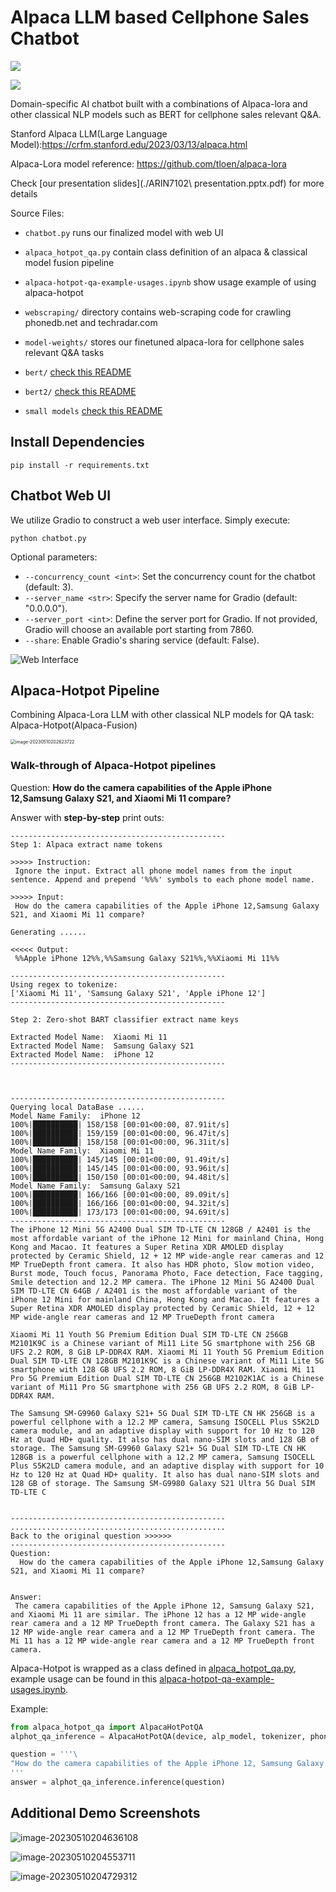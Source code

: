 # Alpaca LLM based Cellphone Sales Chatbot
![](https://img.shields.io/badge/Linux%20build-pass-green.svg?logo=linux) 

![](https://img.shields.io/badge/NVIDIA-CUDA-green.svg?logo=nvidia) 

Domain-specific AI chatbot built with a combinations of Alpaca-lora and other classical NLP models such as BERT for cellphone sales relevant Q&amp;A.

Stanford Alpaca LLM(Large Language Model):https://crfm.stanford.edu/2023/03/13/alpaca.html

Alpaca-Lora model reference: https://github.com/tloen/alpaca-lora

Check [our presentation slides](./ARIN7102\ presentation.pptx.pdf) for more details

Source Files:

* `chatbot.py` runs our finalized model with web UI 
* `alpaca_hotpot_qa.py` contain class definition of an alpaca & classical model fusion pipeline
* `alpaca-hotpot-qa-example-usages.ipynb` show usage example of using alpaca-hotpot

* `webscraping/` directory contains web-scraping code for crawling phonedb.net and techradar.com
* `model-weights/` stores our finetuned alpaca-lora for cellphone sales relevant Q&A tasks
* `bert/` [check this README](https://github.com/zht043/cell-sales-chatbot/blob/main/bert/README.md) 
* `bert2/` [check this README](https://github.com/zht043/cell-sales-chatbot/blob/main/bert2/readme.md)
* `small models` [check this README](https://github.com/zht043/cell-sales-chatbot/blob/main/small%20models/README.md)



## Install Dependencies

```
pip install -r requirements.txt
```

## Chatbot Web UI 

We utilize Gradio to construct a web user interface. Simply execute:

```shell
python chatbot.py
```

Optional parameters:

- `--concurrency_count <int>`: Set the concurrency count for the chatbot (default: 3).
- `--server_name <str>`: Specify the server name for Gradio (default: "0.0.0.0").
- `--server_port <int>`: Define the server port for Gradio. If not provided, Gradio will choose an available port starting from 7860.
- `--share`: Enable Gradio's sharing service (default: False).

![Web Interface](README.assets/web1.png)

## Alpaca-Hotpot Pipeline

Combining Alpaca-Lora LLM with other classical NLP models for QA task: Alpaca-Hotpot(Alpaca-Fusion)

<img src="README.assets/image-20230510202623722.png" alt="image-20230510202623722" style="zoom:50%;" /> 

### Walk-through of Alpaca-Hotpot pipelines

Question: **How do the camera capabilities of the Apple iPhone 12,Samsung Galaxy S21, and Xiaomi Mi 11 compare?**

Answer with **step-by-step** print outs: 

```
------------------------------------------------
Step 1: Alpaca extract name tokens

>>>>> Instruction:
 Ignore the input. Extract all phone model names from the input sentence. Append and prepend '%%%' symbols to each phone model name.

>>>>> Input:
 How do the camera capabilities of the Apple iPhone 12,Samsung Galaxy S21, and Xiaomi Mi 11 compare?

Generating ......

<<<<< Output:
 %%Apple iPhone 12%%,%%Samsung Galaxy S21%%,%%Xiaomi Mi 11%%

------------------------------------------------
Using regex to tokenize:
['Xiaomi Mi 11', 'Samsung Galaxy S21', 'Apple iPhone 12']
------------------------------------------------

Step 2: Zero-shot BART classifier extract name keys

Extracted Model Name:  Xiaomi Mi 11
Extracted Model Name:  Samsung Galaxy S21
Extracted Model Name:  iPhone 12
------------------------------------------------



------------------------------------------------
Querying local DataBase ......
Model Name Family:  iPhone 12
100%|██████████| 158/158 [00:01<00:00, 87.91it/s]
100%|██████████| 159/159 [00:01<00:00, 96.47it/s]
100%|██████████| 158/158 [00:01<00:00, 96.31it/s]
Model Name Family:  Xiaomi Mi 11
100%|██████████| 145/145 [00:01<00:00, 91.49it/s]
100%|██████████| 145/145 [00:01<00:00, 93.96it/s]
100%|██████████| 150/150 [00:01<00:00, 94.48it/s]
Model Name Family:  Samsung Galaxy S21
100%|██████████| 166/166 [00:01<00:00, 89.09it/s]
100%|██████████| 166/166 [00:01<00:00, 94.32it/s]
100%|██████████| 173/173 [00:01<00:00, 94.69it/s]
------------------------------------------------
The iPhone 12 Mini 5G A2400 Dual SIM TD-LTE CN 128GB / A2401 is the most affordable variant of the iPhone 12 Mini for mainland China, Hong Kong and Macao. It features a Super Retina XDR AMOLED display protected by Ceramic Shield, 12 + 12 MP wide-angle rear cameras and 12 MP TrueDepth front camera. It also has HDR photo, Slow motion video, Burst mode, Touch focus, Panorama Photo, Face detection, Face tagging, Smile detection and 12.2 MP camera. The iPhone 12 Mini 5G A2400 Dual SIM TD-LTE CN 64GB / A2401 is the most affordable variant of the iPhone 12 Mini for mainland China, Hong Kong and Macao. It features a Super Retina XDR AMOLED display protected by Ceramic Shield, 12 + 12 MP wide-angle rear cameras and 12 MP TrueDepth front camera

Xiaomi Mi 11 Youth 5G Premium Edition Dual SIM TD-LTE CN 256GB M2101K9C is a Chinese variant of Mi11 Lite 5G smartphone with 256 GB UFS 2.2 ROM, 8 GiB LP-DDR4X RAM. Xiaomi Mi 11 Youth 5G Premium Edition Dual SIM TD-LTE CN 128GB M2101K9C is a Chinese variant of Mi11 Lite 5G smartphone with 128 GB UFS 2.2 ROM, 8 GiB LP-DDR4X RAM. Xiaomi Mi 11 Pro 5G Premium Edition Dual SIM TD-LTE CN 256GB M2102K1AC is a Chinese variant of Mi11 Pro 5G smartphone with 256 GB UFS 2.2 ROM, 8 GiB LP-DDR4X RAM.

The Samsung SM-G9960 Galaxy S21+ 5G Dual SIM TD-LTE CN HK 256GB is a powerful cellphone with a 12.2 MP camera, Samsung ISOCELL Plus S5K2LD camera module, and an adaptive display with support for 10 Hz to 120 Hz at Quad HD+ quality. It also has dual nano-SIM slots and 128 GB of storage. The Samsung SM-G9960 Galaxy S21+ 5G Dual SIM TD-LTE CN HK 128GB is a powerful cellphone with a 12.2 MP camera, Samsung ISOCELL Plus S5K2LD camera module, and an adaptive display with support for 10 Hz to 120 Hz at Quad HD+ quality. It also has dual nano-SIM slots and 128 GB of storage. The Samsung SM-G9980 Galaxy S21 Ultra 5G Dual SIM TD-LTE C


------------------------------------------------
................................................
Back to the original question >>>>>> 
------------------------------------------------
Question:
  How do the camera capabilities of the Apple iPhone 12,Samsung Galaxy S21, and Xiaomi Mi 11 compare?


Answer:
 The camera capabilities of the Apple iPhone 12, Samsung Galaxy S21, and Xiaomi Mi 11 are similar. The iPhone 12 has a 12 MP wide-angle rear camera and a 12 MP TrueDepth front camera. The Galaxy S21 has a 12 MP wide-angle rear camera and a 12 MP TrueDepth front camera. The Mi 11 has a 12 MP wide-angle rear camera and a 12 MP TrueDepth front camera.
```





Alpaca-Hotpot is wrapped as a class defined in [alpaca_hotpot_qa.py](https://github.com/zht043/cell-sales-chatbot/blob/main/alpaca_hotpot_qa.py), example usage can be found in this [alpaca-hotpot-qa-example-usages.ipynb](https://github.com/zht043/cell-sales-chatbot/blob/main/alpaca-hotpot-qa-example-usages.ipynb).

Example:

```python
from alpaca_hotpot_qa import AlpacaHotPotQA
alphot_qa_inference = AlpacaHotPotQA(device, alp_model, tokenizer, phonedb_data, name_map)

question = '''\
"How do the camera capabilities of the Apple iPhone 12, Samsung Galaxy S21, and Xiaomi Mi 11 compare?"
'''
answer = alphot_qa_inference.inference(question)
```



## Additional Demo Screenshots

![image-20230510204636108](README.assets/image-20230510204636108-3722799.png)

![image-20230510204553711](README.assets/image-20230510204553711.png)

![image-20230510204729312](README.assets/image-20230510204729312.png)
